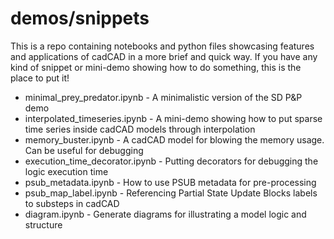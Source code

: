 # demos/snippets

This is a repo containing notebooks and python files showcasing features and
applications of cadCAD in a more brief and quick way. If you have any kind of 
snippet or mini-demo showing how to do something, this is the place to put it!

* minimal_prey_predator.ipynb - A minimalistic version of the SD P&P demo
* interpolated_timeseries.ipynb - A mini-demo showing how to put sparse time series 
inside cadCAD models through interpolation
* memory_buster.ipynb - A cadCAD model for blowing the memory usage. 
Can be useful for debugging
* execution_time_decorator.ipynb - Putting decorators for debugging the logic
execution time
* psub_metadata.ipynb - How to use PSUB metadata for pre-processing
* psub_map_label.ipynb - Referencing Partial State Update Blocks labels to substeps in cadCAD
* diagram.ipynb - Generate diagrams for illustrating a model logic and structure
